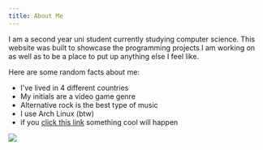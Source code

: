```yaml
---
title: About Me
---
```


I am a second year uni student currently studying computer science. This website was built to showcase the programming projects I am working on as well as to be a place to put up anything else I feel like.

Here are some random facts about me:
- I've lived in 4 different countries
- My initials are a video game genre
- Alternative rock is the best type of music
- I use Arch Linux (btw)
- if you [click this link](https://www.youtube.com/watch?v=2qgxAHW1w78) something cool will happen

<img src="/images/gifs/dabbing.gif">